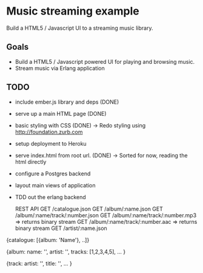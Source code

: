# Music streaming example

 Build a HTML5 / Javascript UI to a streaming music library.

## Goals

 * Build a HTML5 / Javascript powered UI for playing and browsing music.
 * Stream music via Erlang application

## TODO

* include ember.js library and deps (DONE)
* serve up a main HTML page (DONE)
* basic styling with CSS (DONE)
  -> Redo styling using http://foundation.zurb.com
* setup deployment to Heroku
* serve index.html from root url. (DONE)
  -> Sorted for now, reading the html directly
* configure a Postgres backend
* layout main views of application

* TDD out the erlang backend

    REST API
       GET /catalogue.json
       GET /album/:name.json
       GET /album/:name/track/:number.json
       GET /album/:name/track/:number.mp3  => returns binary stream
       GET /album/:name/track/:number.aac  => returns binary stream
       GET /artist/:name.json

 {catalogue: [{album: 'Name'}, ..]}

 {album:
     name: '',
     artist: '',
     tracks: [1,2,3,4,5],
     ...
  }

  {track:
      artist: '',
      title: '',
      ...
  }
